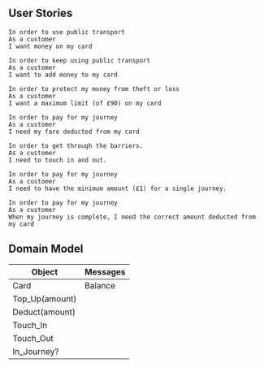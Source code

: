 ## User Stories
```
In order to use public transport
As a customer
I want money on my card
```

```
In order to keep using public transport
As a customer
I want to add money to my card
```

```
In order to protect my money from theft or loss
As a customer
I want a maximum limit (of £90) on my card
```

```
In order to pay for my journey
As a customer
I need my fare deducted from my card
```

```
In order to get through the barriers.
As a customer
I need to touch in and out.
```

```
In order to pay for my journey
As a customer
I need to have the minimum amount (£1) for a single journey.
```

```
In order to pay for my journey
As a customer
When my journey is complete, I need the correct amount deducted from my card
```

## Domain Model

Object | Messages
-------|---------
Card | Balance
 | Top_Up(amount)
 | Deduct(amount)
 | Touch_In
 | Touch_Out
 | In_Journey?
